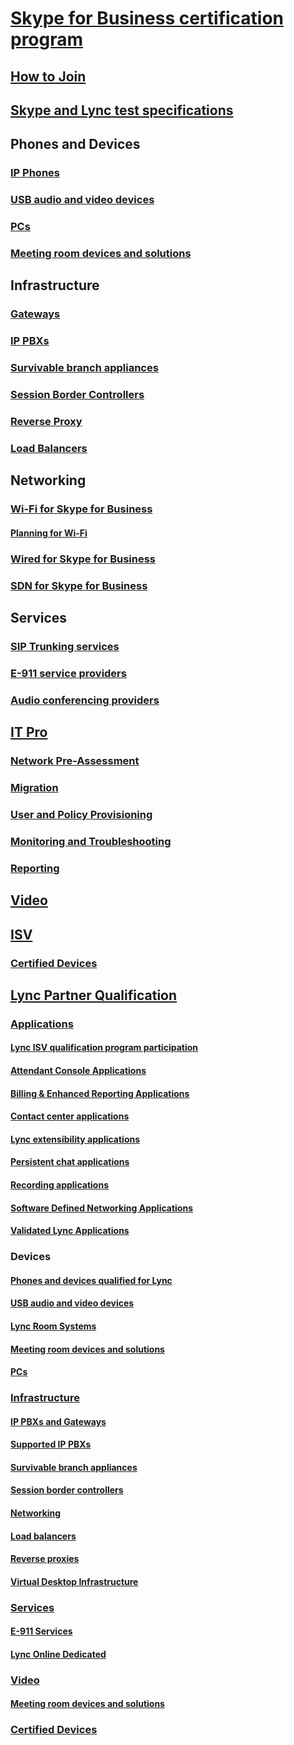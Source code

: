 # [Skype for Business certification program](../skype-bus/overview.md)  
## [How to Join](../skype-bus/how-to-join.md)
## [Skype and Lync test specifications](../skype-bus/test-spec.md)

## Phones and Devices
### [IP Phones](../skype-bus/devices-ip-phones.md)
### [USB audio and video devices](../skype-bus/devices-usb-devices.md) 
### [PCs](../skype-bus/devices-pcs.md)  
### [Meeting room devices and solutions](../skype-bus/devices-meeting-rooms.md)  

## Infrastructure
### [Gateways](../skype-bus/infra-gateways.md) 
### [IP PBXs](../skype-bus/infra-ip-pbxs.md) 
### [Survivable branch appliances](../skype-bus/infra-sba.md)  
### [Session Border Controllers](../skype-bus/infra-sbc.md)
### [Reverse Proxy](../skype-bus/infra-rev-proxy.md) 
### [Load Balancers](../skype-bus/infra-load-balancers.md) 

## Networking
### [Wi-Fi for Skype for Business](../skype-bus/networking-wifi.md)  
#### [Planning for Wi-Fi](../skype-bus/plan-wifi.md)
### [Wired for Skype for Business](../skype-bus/networking-wired.md) 
### [SDN for Skype for Business](../skype-bus/networking-sdn.md) 

## Services
### [SIP Trunking services](../skype-bus/services-sip-trunking.md) 
### [E-911 service providers](../skype-bus/services-e911.md) 
### [Audio conferencing providers](../skype-bus/services-acps.md)

##  [IT Pro](../skype-bus/it-pro-tools.md)
### [Network Pre-Assessment](../skype-bus/it-pro-tools-pre-assessment.md) 
### [Migration](../skype-bus/it-pro-tools-migration.md) 
### [User and Policy Provisioning](../skype-bus/it-pro-tools-user-policy.md) 
### [Monitoring and Troubleshooting](../skype-bus/it-pro-tools-monitor-troubleshoot.md) 
### [Reporting](../skype-bus/it-pro-tools-reporting.md) 

## [Video](../skype-bus/video.md)   

##  [ISV](../skype-bus/isv-overview.md)
### [Certified Devices](https://partnersolutions.skypeforbusiness.com/solutionscatalog)

## [Lync Partner Qualification](../lync-cert/partner-qualification.md)

### [Applications](../lync-cert/qualified-lync-apps.md) 
#### [Lync ISV qualification program participation](../lync-cert/participation.md)
#### [Attendant Console Applications](../lync-cert/attendant-console-apps.md)
#### [Billing & Enhanced Reporting Applications](../lync-cert/billing-reporting-apps.md)
#### [Contact center applications](../lync-cert/contact-center-apps.md)
#### [Lync extensibility applications](../lync-cert/lync-extensibility-apps.md)
#### [Persistent chat applications](../lync-cert/persistent-chat-apps.md)
#### [Recording applications](../lync-cert/recording-apps.md)
#### [Software Defined Networking Applications](../lync-cert/software-defined-network-apps.md)
#### [Validated Lync Applications](../lync-cert/validated-lync-apps.md)

### Devices
#### [Phones and devices qualified for  Lync](../lync-cert/ip-phones.md)  
#### [USB audio and video devices](../lync-cert/usb-and-video.md) 
#### [Lync Room Systems](../lync-cert/room-systems.md) 
#### [Meeting room devices and solutions](../lync-cert/meeting-room-devices.md) 
#### [PCs](../lync-cert/pcs-optimized-for-lync.md) 

### [Infrastructure](../lync-cert/infrastructure-qualified-node.md)
#### [IP PBXs and Gateways](../lync-cert/qualified-ip-pbx-gateway.md) 
#### [Supported IP PBXs](../lync-cert/supported-ip-pbxs.md)
#### [Survivable branch appliances](../lync-cert/survivable-branch-appliances.md)  
#### [Session border controllers](../lync-cert/sbcs-lync-server.md)
#### [Networking](../lync-cert/networking-lync-server-2010-2013.md) 
#### [Load balancers](../lync-cert/hardware-load-balancers.md)
#### [Reverse proxies](../lync-cert/reverse-proxies.md) 
#### [Virtual Desktop Infrastructure](../lync-cert/virtual-desktop-lync-server.md)  

### [Services](../lync-cert/sip-trunking-services.md)  
#### [E-911 Services](../lync-cert/e-911-service-providers.md) 
#### [Lync Online Dedicated](../lync-cert/online-dedicated.md)

### [Video](../lync-cert/video-solutions-qualified.md)
#### [Meeting room devices and solutions](../lync-cert/meeting-room-devices.md)   

### [Certified Devices](https://partnersolutions.skypeforbusiness.com/solutionscatalog)